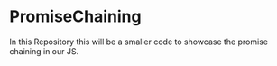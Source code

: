 # PromiseChaining
In this Repository this will be a smaller code to showcase the promise chaining in our JS.
